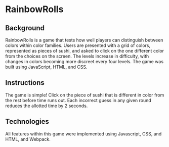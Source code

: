 # RainbowRolls

## Background
RainbowRolls is a game that tests how well players can distinguish between colors within color families. Users are presented with a grid of colors, represented as pieces of sushi, and asked to click on the one different color from the choices on the screen. The levels increase in difficulty, with changes in colors becoming more discreet every four levels. The game was built using JavaScript, HTML, and CSS.

## Instructions
The game is simple! Click on the piece of sushi that is different in color from the rest before time runs out. Each incorrect guess in any given round reduces the allotted time by 2 seconds.  

## Technologies
All features within this game were implemented using Javascript, CSS, and HTML, and Webpack.

